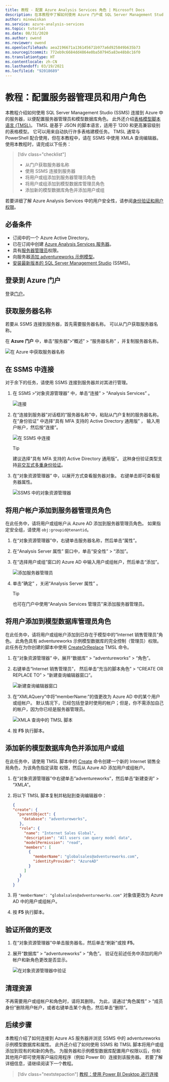 ```yaml
---
title: 教程 - 配置 Azure Analysis Services 角色 | Microsoft Docs
description: 在本教程中了解如何使用 Azure 门户或 SQL Server Management Studio 配置 Azure Analysis Services 管理员和用户角色。
author: minewiskan
ms.service: azure-analysis-services
ms.topic: tutorial
ms.date: 08/31/2020
ms.author: owend
ms.reviewer: owend
ms.openlocfilehash: aea2196671a136145671b977a6d925849b635b73
ms.sourcegitcommit: 772eb9c6684dd4864e0ba507945a83e48b8c16f0
ms.translationtype: HT
ms.contentlocale: zh-CN
ms.lasthandoff: 03/19/2021
ms.locfileid: "92018689"
---
```

# <a name="tutorial-configure-server-administrator-and-user-roles"></a>教程：配置服务器管理员和用户角色

 本教程介绍如何使用 SQL Server Management Studio (SSMS) 连接到 Azure 中的服务器，以便配置服务器管理员和模型数据库角色。 此外还介绍[表格模型脚本语言 (TMSL)](/analysis-services/tabular-model-programming-compatibility-level-1200/tabular-model-programming-for-compatibility-level-1200)。 TMSL 是基于 JSON 的脚本语言，适用于 1200 和更高兼容级别的表格模型。 它可以用来自动执行许多表格建模任务。 TMSL 通常与 PowerShell 配合使用，但在本教程中，请在 SSMS 中使用 XMLA 查询编辑器。 使用本教程时，请完成以下任务： 
  
> [!div class="checklist"]
> * 从门户获取服务器名称
> * 使用 SSMS 连接到服务器
> * 将用户或组添加到服务器管理员角色 
> * 将用户或组添加到模型数据库管理员角色
> * 添加新的模型数据库角色并添加用户或组

若要详细了解 Azure Analysis Services 中的用户安全性，请参阅[身份验证和用户权限](../analysis-services-manage-users.md)。 

## <a name="prerequisites"></a>必备条件

- 订阅中的一个 Azure Active Directory。
- 已在订阅中创建 [Azure Analysis Services 服务器](../analysis-services-create-server.md)。
- 具有[服务器管理员](../analysis-services-server-admins.md)权限。
- 向服务器[添加 adventureworks 示例模型](../analysis-services-create-sample-model.md)。
- [安装最新版本的 SQL Server Management Studio](/sql/ssms/download-sql-server-management-studio-ssms) (SSMS)。

## <a name="sign-in-to-the-azure-portal"></a>登录到 Azure 门户

登录[门户](https://portal.azure.com/)。

## <a name="get-server-name"></a>获取服务器名称
若要从 SSMS 连接到服务器，首先需要服务器名称。 可以从门户获取服务器名称。

在 **Azure 门户** 中，单击“服务器”>“概述”   > “服务器名称”  ，并复制服务器名称。
   
   ![在 Azure 中获取服务器名称](./media/analysis-services-tutorial-roles/aas-copy-server-name.png)

## <a name="connect-in-ssms"></a>在 SSMS 中连接

对于余下的任务，请使用 SSMS 连接到服务器并对其进行管理。

1. 在 SSMS >“对象资源管理器”  中，单击“连接”   > “Analysis Services”  。

    ![连接](./media/analysis-services-tutorial-roles/aas-ssms-connect.png)

2. 在“连接到服务器”对话框的“服务器名称”中，粘贴从门户复制的服务器名称。   在“身份验证”  中选择“具有 MFA 支持的 Active Directory 通用版”  ，  输入用户帐户，然后按“连接”。
   
    ![在 SSMS 中连接](./media/analysis-services-tutorial-roles/aas-connect-ssms-auth.png)

    > [!TIP]
    > 建议选择“具有 MFA 支持的 Active Directory 通用版”。 这种身份验证类型支持[非交互式多重身份验证](../../azure-sql/database/authentication-mfa-ssms-overview.md)。 

3. 在“对象资源管理器”  中，以展开方式查看服务器对象。 右键单击即可查看服务器属性。
   
    ![SSMS 中的对象资源管理器](./media/analysis-services-tutorial-roles/aas-connect-ssms-objexp.png)

## <a name="add-a-user-account-to-the-server-administrator-role"></a>将用户帐户添加到服务器管理员角色

在此任务中，请将用户或组帐户从 Azure AD 添加到服务器管理员角色。 如果指定安全组，请使用 `obj:groupid@tenantid`。

1. 在“对象资源管理器”中，右键单击服务器名称，然后单击“属性”。   
2. 在“Analysis Server 属性”  窗口中，单击“安全性”   >   “添加”。
3. 在“选择用户或组”窗口的 Azure AD 中输入用户或组帐户，然后单击“添加”。   
   
     ![添加服务器管理员](./media/analysis-services-tutorial-roles/aas-add-server-admin.png)

4. 单击“确定”  ，关闭“Analysis Server 属性”  。

    > [!TIP]
    > 也可在门户中使用“Analysis Services 管理员”来添加服务器管理员。  

## <a name="add-a-user-to-the-model-database-administrator-role"></a>将用户添加到模型数据库管理员角色

在此任务中，请将用户或组帐户添加到已存在于模型中的“Internet 销售管理员”角色。 此角色具有 adventureworks 示例模型数据库的完全控制（管理员）权限。 此任务在为你创建的脚本中使用 [CreateOrReplace](/analysis-services/tmsl/createorreplace-command-tmsl) TMSL 命令。

1. 在“对象资源管理器”  中，展开“数据库”   > “adventureworks”   >   “角色”。 
2. 右键单击“Internet 销售管理员”，  然后单击“充当的脚本角色”   > “CREATE OR REPLACE TO”   >   “新建查询编辑器窗口”。

    ![新建查询编辑器窗口](./media/analysis-services-tutorial-roles/aas-add-db-admin.png)

3. 在“XMLAQuery”中将“memberName:”的值更改为 Azure AD 中的某个用户或组帐户。   默认情况下，已经包括登录时使用的帐户；但是，你不需添加自己的帐户，因为你已经是服务器管理员。

    ![XMLA 查询中的 TMSL 脚本](./media/analysis-services-tutorial-roles/aas-add-db-admin-script.png)

4. 按 **F5** 执行脚本。


## <a name="add-a-new-model-database-role-and-add-a-user-or-group"></a>添加新的模型数据库角色并添加用户或组

在此任务中，请使用 TMSL 脚本中的 [Create](/analysis-services/tmsl/create-command-tmsl) 命令创建一个新的 Internet 销售全局角色，为该角色指定读取  权限，然后从 Azure AD 添加用户或组帐户。

1. 在“对象资源管理器”中右键单击“adventureworks”，然后单击“新建查询” > “XMLA”。  
2. 将以下 TMSL 脚本复制并粘贴到查询编辑器中：

    ```JSON
    {
    "create": {
      "parentObject": {
        "database": "adventureworks",
       },
       "role": {
         "name": "Internet Sales Global",
         "description": "All users can query model data",
         "modelPermission": "read",
         "members": [
           {
             "memberName": "globalsales@adventureworks.com",
             "identityProvider": "AzureAD"
           }
         ]
       }
      }
    }
    ```

3. 将 `"memberName": "globalsales@adventureworks.com"` 对象值更改为 Azure AD 中的用户或组帐户。
4. 按 **F5** 执行脚本。

## <a name="verify-your-changes"></a>验证所做的更改

1. 在“对象资源管理器”中单击服务器名，然后单击“刷新”或按 **F5**。 
2. 展开“数据库” > “adventureworks” > “角色”。   验证在前述任务中添加的用户帐户和新角色更改是否显示。   

    ![在对象资源管理器中验证](./media/analysis-services-tutorial-roles/aas-connect-ssms-verify.png)

## <a name="clean-up-resources"></a>清理资源

不再需要用户或组帐户和角色时，请将其删除。 为此，请通过“角色属性”   >   “成员身份”删除用户帐户，或者右键单击某个角色，然后单击“删除”。 


## <a name="next-steps"></a>后续步骤
本教程介绍了如何连接到 Azure AS 服务器并浏览 SSMS 中的 adventureworks 示例模型数据库和属性。 此外还介绍了如何使用 SSMS 和 TMSL 脚本将用户或组添加到现有的和新的角色。 为服务器和示例模型数据库配置用户权限以后，你和其他用户即可使用客户端应用程序（例如 Power BI）连接到该服务器。 若要了解详细信息，请继续阅读下一个教程。 

> [!div class="nextstepaction"]
> [教程：使用 Power BI Desktop 进行连接](analysis-services-tutorial-pbid.md)